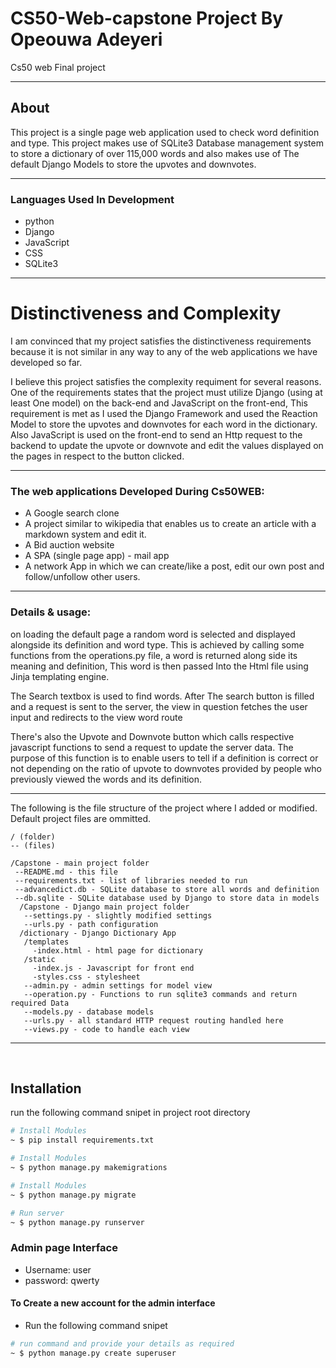 # CS50-Web-capstone Project By Opeouwa Adeyeri

Cs50 web Final project

---

## About

This project is a single page web application used to check word definition and type. This project makes use of SQLite3 Database management system to store a dictionary of over 115,000 words and also makes use of The default Django Models to store the upvotes and downvotes.

---

### Languages Used In Development
* python
* Django
* JavaScript
* CSS
* SQLite3

---

# Distinctiveness and Complexity

I am convinced that my project satisfies the distinctiveness requirements because it is not similar in any way to any of the web applications we have developed so far.<br>

I believe this project satisfies the complexity requiment for several reasons. One of the requirements states that the project must utilize Django (using at least One model) on the back-end and JavaScript on the front-end, This requirement is met as I used the Django Framework and used the Reaction Model to store the upvotes and downvotes for each word in the dictionary. Also JavaScript is used on the front-end to send an Http request to the backend to update the upvote or downvote and edit the values displayed on the pages in respect to the button clicked.

---

### The web applications Developed During Cs50WEB:

* A Google search clone
* A project similar to wikipedia that enables us to create an article with a markdown system and edit it.
* A Bid auction website
* A SPA (single page app) - mail app
* A network App in which we can create/like a post, edit our own post and follow/unfollow other users.

---

### Details & usage:
on loading the default page a random word is selected and displayed alongside its definition and word type. This is achieved by calling some functions from the operations.py file, a word is returned along side its meaning and definition, This word is then passed Into the Html file using Jinja templating engine.<br>

The Search textbox is used to find words. After The search button is filled and a request is sent to the server, the view in question fetches the user input and redirects to the view word route<br>

There's also the Upvote and Downvote button which calls respective javascript functions to send a request to update the server data. The purpose of this function is to enable users to tell if a definition is correct or not depending on the ratio of upvote to downvotes provided by people who previously viewed the words and its definition.

---

The following is the file structure of the project where I added or modified. Default project files are ommitted.

```
/ (folder)
-- (files)

/Capstone - main project folder
 --README.md - this file
 --requirements.txt - list of libraries needed to run
 --advancedict.db - SQLite database to store all words and definition
 --db.sqlite - SQLite database used by Django to store data in models
  /Capstone - Django main project folder
   --settings.py - slightly modified settings
   --urls.py - path configuration
  /dictionary - Django Dictionary App
   /templates
     -index.html - html page for dictionary
   /static
     -index.js - Javascript for front end
     -styles.css - stylesheet
   --admin.py - admin settings for model view
   --operation.py - Functions to run sqlite3 commands and return required Data
   --models.py - database models
   --urls.py - all standard HTTP request routing handled here
   --views.py - code to handle each view
```

---

<br>

## Installation
run the following command snipet in project root directory

``` bash
# Install Modules
~ $ pip install requirements.txt

```

``` bash
# Install Modules
~ $ python manage.py makemigrations

```

``` bash
# Install Modules
~ $ python manage.py migrate

```

``` bash
# Run server
~ $ python manage.py runserver

```

### Admin page Interface
* Username: user
* password: qwerty

#### To Create a new account for the admin interface
- Run the following command snipet

``` bash
# run command and provide your details as required
~ $ python manage.py create superuser

```
